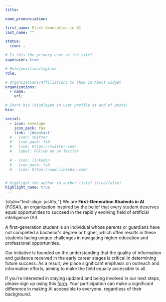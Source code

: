 ```yaml
---
title: 

name_pronunciation: 

first_name: First Generation in AI
last_name: ""

status:
  icon: ☕️

# Is this the primary user of the site?
superuser: true

# Role/position/tagline
role: 

# Organizations/Affiliations to show in About widget
organizations:
  - name: 
    url: 

# Short bio (displayed in user profile at end of posts)
bio: 

social:
  - icon: envelope
    icon_pack: fas
    link: '/#contact'
  # - icon: twitter
  #   icon_pack: fab
  #   link: https://twitter.com/
  #   label: Follow me on Twitter

  # - icon: linkedin
  #   icon_pack: fab
  #   link: https://www.linkedin.com/


# Highlight the author in author lists? (true/false)
highlight_name: true
---
```


{style="text-align: justify;"}
We are **First-Generation Students in AI** (*FGSAI*), an organization inspired by the belief that every student deserves equal opportunities to succeed in the rapidly evolving field of artificial intelligence (AI).

A first-generation student is an individual whose parents or guardians have not completed a bachelor's degree or higher, which often results in these students facing unique challenges in navigating higher education and professional opportunities.

Our initiative is founded on the understanding that the quality of information and guidance received in the early career stages is critical in determining future success. As a result, we place significant emphasis on outreach and information efforts, aiming to make the field equally accessible to all.

If you're interested in staying updated and being involved in our next steps, please sign up using this [form](https://forms.gle/ECvwqS68MiTuGWzUA). Your participation can make a significant difference in making AI accessible to everyone, regardless of their background.
<!-- 
At the current time, there is a lack of data on the representation of first-generation students among AI workers. However, requiring similar levels of education and training, we can compare them to students enrolling in a Ph.D. program. The latter result to be more financially concerned, feel less support for their professional pursuits, and are less attracted to academic research [Insights into First-Generation Doctoral Students](https://cgsnet.org/wp-content/uploads/2022/03/CGS_CP_First-Gen-Doc-Students_ForWeb.pdf). In the UK, for example, we have that while 70\% of undergraduate students are first-generation on average, they make up for only the 30\% of students in elite institutions like Oxford and Cambridge and result more likely to drop out [https://www.tandfonline.com/doi/epdf/10.1080/03054985.2020.1784714?needAccess=true&role=button&](Moving on up: "first in family" university graduates in England). These statistics underscore the disparity in accessing prestigious universities and subsequently attaining prominent positions in AI.
Part of our initial investigation will be targeted to fill this gap in the data, understanding the representation and challenges faced by first-generation students in AI. This information will help inform our strategies and efforts to promote greater inclusion and diversity in the field. We will also conduct a survey to understand their experiences and identify the resources they need to succeed.

Goals:
- We will prioritize our \textbf{outreach} and \textbf{information} efforts, developing targeted programs and informational materials to raise awareness about the potential of first-generation students in AI and the barriers they face in accessing elite institutions and prestigious positions. 
- By collaborating with educational institutions, industry, and government, we will work to ensure these students have access to resources and programs that support their academic and professional pursuits.  Recognizing the intersectional nature of underrepresentation in AI, we will partner with existing organizations like \textit{Black in AI}, \textit{Women in AI}, and \textit{Queer in AI} to ensure our efforts are inclusive and accessible to all.
- To foster a supportive community, we will create \textbf{platforms for collaboration} and \textbf{networking opportunities}. We will host a website and social media accounts to provide a central hub for information and resources, as well as a forum for discussion and collaboration. In addition, we will organize virtual and in-person events to bring together first-generation students in AI. These events will provide opportunities for networking, mentorship, and professional development, as well as a space for students to share their experiences and support one another.

driven by the motivation to empower first-generation students to succeed in AI and contribute to a diverse and innovative field. we will develop targeted outreach programs, promote equal opportunities, and foster a supportive community, ultimately creating a more inclusive AI field that benefits everyone.

 -->
